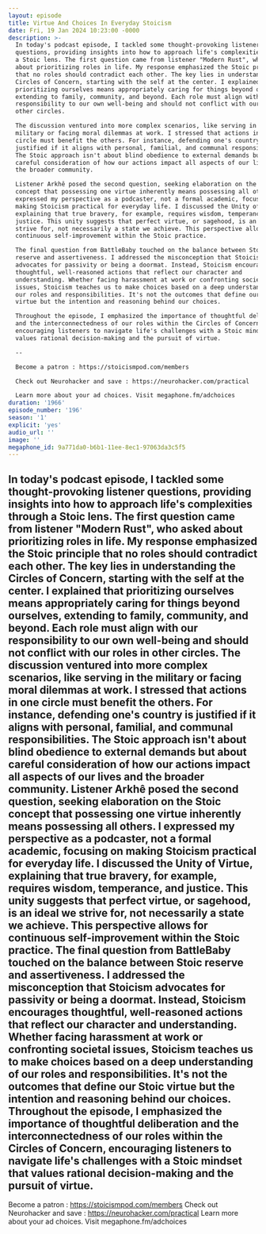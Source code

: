```yaml
---
layout: episode
title: Virtue And Choices In Everyday Stoicism
date: Fri, 19 Jan 2024 10:23:00 -0000
description: >-
  In today's podcast episode, I tackled some thought-provoking listener
  questions, providing insights into how to approach life's complexities through
  a Stoic lens. The first question came from listener "Modern Rust", who asked
  about prioritizing roles in life. My response emphasized the Stoic principle
  that no roles should contradict each other. The key lies in understanding the
  Circles of Concern, starting with the self at the center. I explained that
  prioritizing ourselves means appropriately caring for things beyond ourselves,
  extending to family, community, and beyond. Each role must align with our
  responsibility to our own well-being and should not conflict with our roles in
  other circles.

  The discussion ventured into more complex scenarios, like serving in the
  military or facing moral dilemmas at work. I stressed that actions in one
  circle must benefit the others. For instance, defending one's country is
  justified if it aligns with personal, familial, and communal responsibilities.
  The Stoic approach isn't about blind obedience to external demands but about
  careful consideration of how our actions impact all aspects of our lives and
  the broader community.

  Listener Arkhê posed the second question, seeking elaboration on the Stoic
  concept that possessing one virtue inherently means possessing all others. I
  expressed my perspective as a podcaster, not a formal academic, focusing on
  making Stoicism practical for everyday life. I discussed the Unity of Virtue,
  explaining that true bravery, for example, requires wisdom, temperance, and
  justice. This unity suggests that perfect virtue, or sagehood, is an ideal we
  strive for, not necessarily a state we achieve. This perspective allows for
  continuous self-improvement within the Stoic practice.

  The final question from BattleBaby touched on the balance between Stoic
  reserve and assertiveness. I addressed the misconception that Stoicism
  advocates for passivity or being a doormat. Instead, Stoicism encourages
  thoughtful, well-reasoned actions that reflect our character and
  understanding. Whether facing harassment at work or confronting societal
  issues, Stoicism teaches us to make choices based on a deep understanding of
  our roles and responsibilities. It's not the outcomes that define our Stoic
  virtue but the intention and reasoning behind our choices.

  Throughout the episode, I emphasized the importance of thoughtful deliberation
  and the interconnectedness of our roles within the Circles of Concern,
  encouraging listeners to navigate life's challenges with a Stoic mindset that
  values rational decision-making and the pursuit of virtue.

  --

  Become a patron : https://stoicismpod.com/members

  Check out Neurohacker and save : https://neurohacker.com/practical

  Learn more about your ad choices. Visit megaphone.fm/adchoices
duration: '1966'
episode_number: '196'
season: '1'
explicit: 'yes'
audio_url: ''
image: ''
megaphone_id: 9a771da0-b6b1-11ee-8ec1-97063da3c5f5
---
```


In today's podcast episode, I tackled some thought-provoking listener questions, providing insights into how to approach life's complexities through a Stoic lens. The first question came from listener "Modern Rust", who asked about prioritizing roles in life. My response emphasized the Stoic principle that no roles should contradict each other. The key lies in understanding the Circles of Concern, starting with the self at the center. I explained that prioritizing ourselves means appropriately caring for things beyond ourselves, extending to family, community, and beyond. Each role must align with our responsibility to our own well-being and should not conflict with our roles in other circles.
The discussion ventured into more complex scenarios, like serving in the military or facing moral dilemmas at work. I stressed that actions in one circle must benefit the others. For instance, defending one's country is justified if it aligns with personal, familial, and communal responsibilities. The Stoic approach isn't about blind obedience to external demands but about careful consideration of how our actions impact all aspects of our lives and the broader community.
Listener Arkhê posed the second question, seeking elaboration on the Stoic concept that possessing one virtue inherently means possessing all others. I expressed my perspective as a podcaster, not a formal academic, focusing on making Stoicism practical for everyday life. I discussed the Unity of Virtue, explaining that true bravery, for example, requires wisdom, temperance, and justice. This unity suggests that perfect virtue, or sagehood, is an ideal we strive for, not necessarily a state we achieve. This perspective allows for continuous self-improvement within the Stoic practice.
The final question from BattleBaby touched on the balance between Stoic reserve and assertiveness. I addressed the misconception that Stoicism advocates for passivity or being a doormat. Instead, Stoicism encourages thoughtful, well-reasoned actions that reflect our character and understanding. Whether facing harassment at work or confronting societal issues, Stoicism teaches us to make choices based on a deep understanding of our roles and responsibilities. It's not the outcomes that define our Stoic virtue but the intention and reasoning behind our choices.
Throughout the episode, I emphasized the importance of thoughtful deliberation and the interconnectedness of our roles within the Circles of Concern, encouraging listeners to navigate life's challenges with a Stoic mindset that values rational decision-making and the pursuit of virtue.
--
Become a patron : https://stoicismpod.com/members
Check out Neurohacker and save : https://neurohacker.com/practical
Learn more about your ad choices. Visit megaphone.fm/adchoices